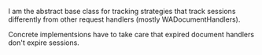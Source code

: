 I am the abstract base class for tracking strategies that track sessions differently from other request handlers (mostly WADocumentHandlers).

Concrete implementsions have to take care that expired document handlers don't expire sessions.